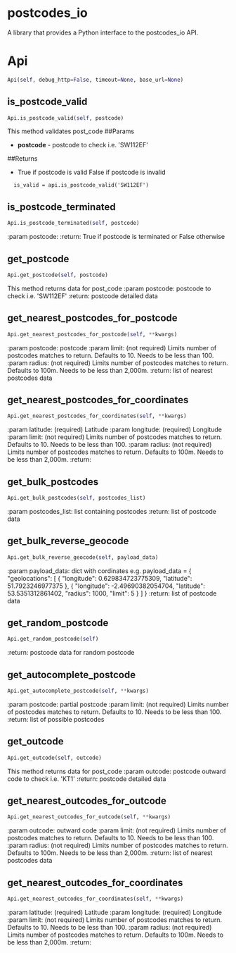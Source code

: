 # postcodes_io
A library that provides a Python interface to the postcodes_io API.
# Api
```python
Api(self, debug_http=False, timeout=None, base_url=None)
```

## is_postcode_valid
```python
Api.is_postcode_valid(self, postcode)
```

This method validates post_code
##Params
* **postcode** - postcode to check i.e. 'SW112EF'

##Returns
 - True if postcode is valid False if postcode is invalid
```
  is_valid = api.is_postcode_valid('SW112EF')

```

## is_postcode_terminated
```python
Api.is_postcode_terminated(self, postcode)
```

:param postcode:
:return: True if postcode is terminated or False otherwise

## get_postcode
```python
Api.get_postcode(self, postcode)
```

This method returns data for post_code
:param postcode: postcode to check i.e. 'SW112EF'
:return: postcode detailed data

## get_nearest_postcodes_for_postcode
```python
Api.get_nearest_postcodes_for_postcode(self, **kwargs)
```

:param postcode: postcode
:param limit: (not required) Limits number of postcodes matches to return. Defaults to 10. Needs to be less than 100.
:param radius: (not required) Limits number of postcodes matches to return. Defaults to 100m. Needs to be less than 2,000m.
:return: list of nearest postcodes data

## get_nearest_postcodes_for_coordinates
```python
Api.get_nearest_postcodes_for_coordinates(self, **kwargs)
```

:param latitude: (required) Latitude
:param longitude: (required) Longitude
:param limit: (not required) Limits number of postcodes matches to return. Defaults to 10. Needs to be less than 100.
:param radius: (not required) Limits number of postcodes matches to return. Defaults to 100m. Needs to be less than 2,000m.
:return:

## get_bulk_postcodes
```python
Api.get_bulk_postcodes(self, postcodes_list)
```

:param postcodes_list: list containing postcodes
:return: list of postcode data

## get_bulk_reverse_geocode
```python
Api.get_bulk_reverse_geocode(self, payload_data)
```

:param payload_data: dict with cordinates e.g.
payload_data = {
"geolocations":
[
    {
        "longitude": 0.629834723775309,
        "latitude": 51.7923246977375
    },
    {
        "longitude": -2.49690382054704,
        "latitude": 53.5351312861402,
        "radius": 1000,
        "limit": 5
    }
]
}
:return: list of postcode data

## get_random_postcode
```python
Api.get_random_postcode(self)
```

:return: postcode data for random postcode

## get_autocomplete_postcode
```python
Api.get_autocomplete_postcode(self, **kwargs)
```

:param postcode: partial postcode
:param limit: (not required) Limits number of postcodes matches to return. Defaults to 10. Needs to be less than 100.
:return: list of possible postcodes

## get_outcode
```python
Api.get_outcode(self, outcode)
```

This method returns data for post_code
:param outcode: postcode outward code to check i.e. 'KT1'
:return: postcode detailed data

## get_nearest_outcodes_for_outcode
```python
Api.get_nearest_outcodes_for_outcode(self, **kwargs)
```

:param outcode: outward code
:param limit: (not required) Limits number of postcodes matches to return. Defaults to 10. Needs to be less than 100.
:param radius: (not required) Limits number of postcodes matches to return. Defaults to 100m. Needs to be less than 2,000m.
:return: list of nearest postcodes data

## get_nearest_outcodes_for_coordinates
```python
Api.get_nearest_outcodes_for_coordinates(self, **kwargs)
```

:param latitude: (required) Latitude
:param longitude: (required) Longitude
:param limit: (not required) Limits number of postcodes matches to return. Defaults to 10. Needs to be less than 100.
:param radius: (not required) Limits number of postcodes matches to return. Defaults to 100m. Needs to be less than 2,000m.
:return:

